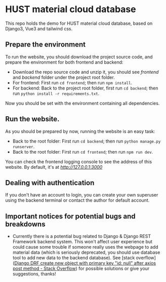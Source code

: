 # HUST material cloud database

This repo holds the demo for HUST material cloud database, based on Django3, Vue3 and tailwind css.

## Prepare the environment

To run the website, you should download the project source code, and prepare the environment for both frontend and backend:

- Download the repo source code and unzip it, you should see *frontend* and *backend* folder under the project root folder.
- For frontend: First run `cd frontend`; then run `npm install`.
- For backend: Back to the project root folder, first run `cd backend`; then run `python install -r requirements.txt`.

Now you should be set with the environment containing all dependencies.

## Run the website.

As you should be prepared by now, running the website is an easy task:

- Back to the root folder: First run `cd backend`; then run `python manage.py runserver`.
- Back to the root folder: First run `cd frontend`; then run `npm run dev`.

You can check the frontend logging console to see the address of this website. By default, it's at *http://127.0.0.1:3000*

## Dealing with authentication

If you don't have an account to login, you can create your own superuser using the backend terminal or contact the author for default account. 

## Important notices for potential bugs and breakdowns

- Currently there is a potential bug related to Django & Django REST Framework backend system. This won't affect user experience but could cause some trouble if someone really uses the webpage to add material data (which is seriously deprecated, you should use database tool to add new data to the backend database). See [stack overflow]([Django DRF create new object with primary key "id: null" after axios post method - Stack Overflow](https://stackoverflow.com/questions/66947419/django-drf-create-new-object-with-primary-key-id-null-after-axios-post-method/66948240#66948240)) for possible solutions or give your suggestions, thanks!

